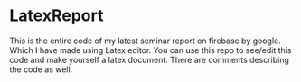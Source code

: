 # LatexReport
This is the entire code of my latest seminar report on firebase by google. Which I have made using Latex editor. You can use this repo to see/edit this code and make yourself a latex document. There are comments describing the code as well.

